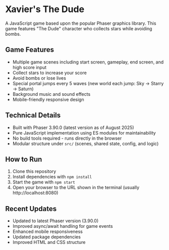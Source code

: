 # Xavier's The Dude

A JavaScript game based upon the popular Phaser graphics library. This game features "The Dude" character who collects stars while avoiding bombs.

## Game Features

- Multiple game scenes including start screen, gameplay, end screen, and high score input
- Collect stars to increase your score
- Avoid bombs or lose lives
- Special portal jumps every 5 waves (new world each jump: Sky -> Starry -> Saturn)
- Background music and sound effects
- Mobile-friendly responsive design

## Technical Details

- Built with Phaser 3.90.0 (latest version as of August 2025)
- Pure JavaScript implementation using ES modules for maintainability
- No build tools required - runs directly in the browser
- Modular structure under `src/` (scenes, shared state, config, and logic)

## How to Run

1. Clone this repository
2. Install dependencies with `npm install`
3. Start the game with `npm start`
4. Open your browser to the URL shown in the terminal (usually http://localhost:8080)

## Recent Updates

- Updated to latest Phaser version (3.90.0)
- Improved async/await handling for game events
- Enhanced mobile responsiveness
- Updated package dependencies
- Improved HTML and CSS structure
